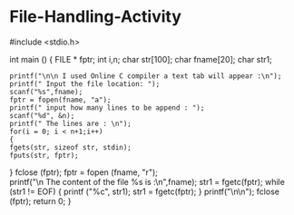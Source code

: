 # File-Handling-Activity
#include <stdio.h>

int main ()
{
  FILE * fptr;
  int i,n;
  char str[100];
  char fname[20];
  char str1;
  
	printf("\n\n I used Online C compiler a text tab will appear :\n");
	printf(" Input the file location: ");
	scanf("%s",fname);		
    fptr = fopen(fname, "a"); 
    printf(" input how many lines to be append : ");
    scanf("%d", &n);
    printf(" The lines are : \n");  
    for(i = 0; i < n+1;i++)
    {
    fgets(str, sizeof str, stdin);
    fputs(str, fptr);
  }
  fclose (fptr);
	fptr = fopen (fname, "r");  
	printf("\n The content of the file %s is  :\n",fname);
	str1 = fgetc(fptr);
	while (str1 != EOF)
		{
			printf ("%c", str1);
			str1 = fgetc(fptr);
		}
    printf("\n\n");
    fclose (fptr);
  return 0;
}
